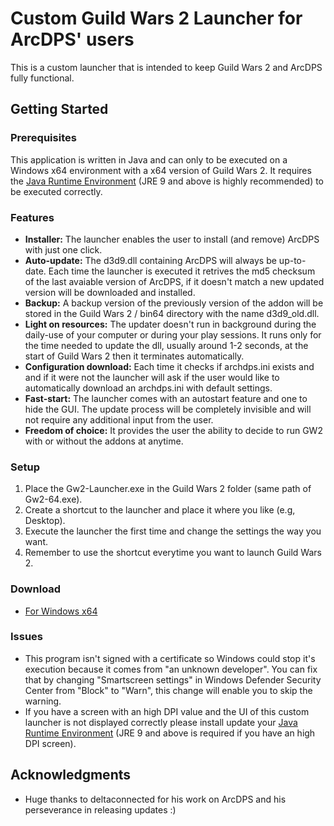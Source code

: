 # Custom Guild Wars 2 Launcher for ArcDPS' users

This is a custom launcher that is intended to keep Guild Wars 2 and ArcDPS fully functional.

## Getting Started


### Prerequisites

This application is written in Java and can only to be executed on a Windows x64 environment with a x64 version of Guild Wars 2.
It requires the [Java Runtime Environment](http://www.oracle.com/technetwork/java/javase/downloads/index.html) (JRE 9 and above is highly recommended) to be executed correctly.


### Features
- **Installer:** The launcher enables the user to install (and remove) ArcDPS with just one click.
- **Auto-update:** The d3d9.dll containing ArcDPS will always be up-to-date. Each time the launcher is executed it retrives the md5 checksum of the last avaiable version of ArcDPS, if it doesn't match a new updated version will be downloaded and installed.
- **Backup:** A backup version of the previously version of the addon will be stored in the Guild Wars 2 / bin64 directory with the name d3d9_old.dll.
- **Light on resources:** The updater doesn't run in background during the daily-use of your computer or during your play sessions. It runs only for the time needed to update the dll, usually around 1-2 seconds, at the start of Guild Wars 2 then it terminates automatically.
- **Configuration download:** Each time it checks if archdps.ini exists and and if it were not the launcher will ask if the user would like to automatically download an archdps.ini with default settings.
- **Fast-start:** The launcher comes with an autostart feature and one to hide the GUI. The update process will be completely invisible and will not require any additional input from the user.
- **Freedom of choice:** It provides the user the ability to decide to run GW2 with or without the addons at anytime.


### Setup

1. Place the Gw2-Launcher.exe in the Guild Wars 2 folder (same path of Gw2-64.exe).
2. Create a shortcut to the launcher and place it where you like (e.g, Desktop).
3. Execute the launcher the first time and change the settings the way you want.
4. Remember to use the shortcut everytime you want to launch Guild Wars 2.


### Download
- [For Windows x64](https://github.com/LithiumSR/gw2_launcher/releases)
	

### Issues
- This program isn't signed with a certificate so Windows could stop it's execution because it comes from "an unknown developer". You can fix that by changing "Smartscreen settings" in Windows Defender Security Center from "Block" to "Warn", this change will enable you to skip the warning.
- If you have a screen with an high DPI value and the UI of this custom launcher is not displayed correctly please install update your [Java Runtime Environment](http://www.oracle.com/technetwork/java/javase/downloads/index.html) (JRE 9 and above is required if you have an high DPI screen).
## Acknowledgments

* Huge thanks to deltaconnected for his work on ArcDPS and his perseverance in releasing updates :)